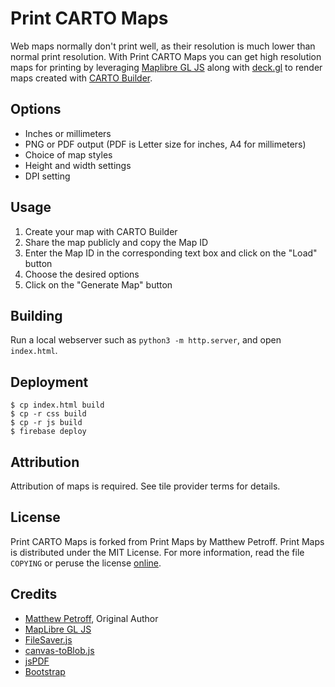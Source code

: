 # Print CARTO Maps

Web maps normally don't print well, as their resolution is much lower than
normal print resolution. With Print CARTO Maps you can get
high resolution maps for printing by leveraging 
[Maplibre GL JS](https://github.com/maplibre/maplibre-gl-js) along with 
[deck.gl](https://deck.gl) to render maps created with 
[CARTO Builder](https://carto.com/builder/).

## Options

* Inches or millimeters
* PNG or PDF output (PDF is Letter size for inches, A4 for millimeters)
* Choice of map styles
* Height and width settings
* DPI setting

## Usage

1. Create your map with CARTO Builder
2. Share the map publicly and copy the Map ID
3. Enter the Map ID in the corresponding text box and click on the "Load" button
4. Choose the desired options
5. Click on the "Generate Map" button

## Building

Run a local webserver such as `python3 -m http.server`, and open `index.html`.

## Deployment

```shell
$ cp index.html build
$ cp -r css build
$ cp -r js build
$ firebase deploy
``` 

## Attribution

Attribution of maps is required. See tile provider terms for details.

## License

Print CARTO Maps is forked from Print Maps by Matthew Petroff. 
Print Maps is distributed under the MIT License. For more information, read the
file `COPYING` or peruse the license
[online](https://github.com/mpetroff/print-maps/blob/master/COPYING).

## Credits

* [Matthew Petroff](http://mpetroff.net/), Original Author
* [MapLibre GL JS](https://github.com/maplibre/maplibre-gl-js)
* [FileSaver.js](https://github.com/eligrey/FileSaver.js/)
* [canvas-toBlob.js](https://github.com/eligrey/canvas-toBlob.js)
* [jsPDF](https://github.com/MrRio/jsPDF)
* [Bootstrap](http://getbootstrap.com/)
